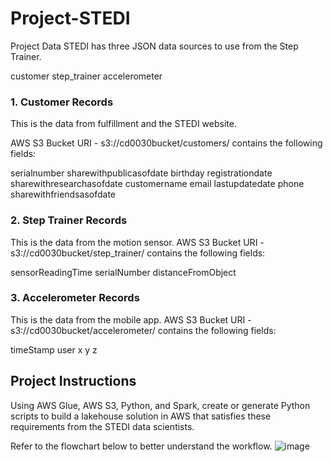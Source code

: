# Project-STEDI
Project Data
STEDI has three JSON data sources to use from the Step Trainer.

customer
step_trainer
accelerometer

### 1. Customer Records
This is the data from fulfillment and the STEDI website.

AWS S3 Bucket URI - s3://cd0030bucket/customers/
contains the following fields:

serialnumber
sharewithpublicasofdate
birthday
registrationdate
sharewithresearchasofdate
customername
email
lastupdatedate
phone
sharewithfriendsasofdate

### 2. Step Trainer Records
This is the data from the motion sensor.
AWS S3 Bucket URI - s3://cd0030bucket/step_trainer/
contains the following fields:

sensorReadingTime
serialNumber
distanceFromObject

### 3. Accelerometer Records
This is the data from the mobile app.
AWS S3 Bucket URI - s3://cd0030bucket/accelerometer/
contains the following fields:

timeStamp
user
x
y
z

## Project Instructions

Using AWS Glue, AWS S3, Python, and Spark, create or generate Python scripts to build a lakehouse solution in AWS that satisfies these requirements from the STEDI data scientists.

Refer to the flowchart below to better understand the workflow.
![image](https://github.com/HenryHai0407/Project-STEDI/assets/87645090/8fedebbb-cf06-479a-9256-25c5667fa6c2)

